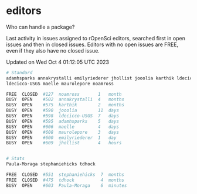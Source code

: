 # editors

Who can handle a package?

Last activity in issues assigned to rOpenSci editors, searched first in open
issues and then in closed issues. Editors with no open issues are FREE, even if
they also have no closed issue.


Updated on Wed Oct 4 01:12:05 UTC 2023

```bash
# Standard
adamhsparks annakrystalli emilyriederer jhollist jooolia karthik ldecicco
ldecicco-USGS maelle maurolepore noamross

FREE  CLOSED  #127  noamross       1   month
BUSY  OPEN    #502  annakrystalli  4   months
BUSY  OPEN    #575  karthik        2   months
BUSY  OPEN    #590  jooolia        11  days
BUSY  OPEN    #598  ldecicco-USGS  7   days
BUSY  OPEN    #595  adamhsparks    5   days
BUSY  OPEN    #606  maelle         4   days
BUSY  OPEN    #608  maurolepore    3   days
BUSY  OPEN    #600  emilyriederer  1   day
BUSY  OPEN    #609  jhollist       4   hours


# Stats
Paula-Moraga stephaniehicks tdhock

FREE  CLOSED  #551  stephaniehicks  7  months
FREE  CLOSED  #475  tdhock          4  months
BUSY  OPEN    #603  Paula-Moraga    6  minutes
```
